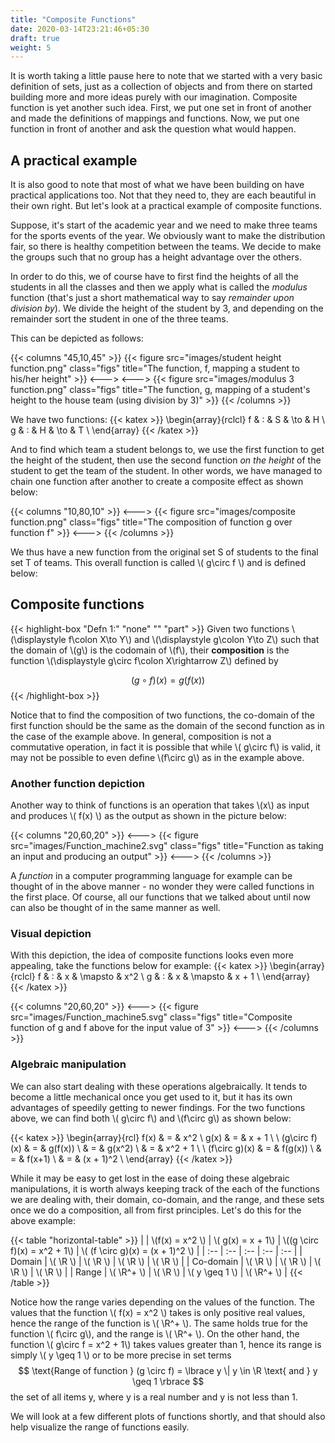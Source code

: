 ```yaml
---
title: "Composite Functions"
date: 2020-03-14T23:21:46+05:30
draft: true
weight: 5
---
```


It is worth taking a little pause here to note that we started with a very basic definition of sets, just as a collection of objects and from there on started building more and more ideas purely with our imagination. Composite function is yet another such idea. First, we put one set in front of another and made the definitions of mappings and functions. Now, we put one function in front of another and ask the question what would happen.

## A practical example

It is also good to note that most of what we have been building on have practical applications too. Not that they need to, they are each beautiful in their own right. But let's look at a practical example of composite functions.

Suppose, it's start of the academic year and we need to make three teams for the sports events of the year. We obviously want to make the distribution fair, so there is healthy competition between the teams. We decide to make the groups such that no group has a height advantage over the others.

In order to do this, we of course have to first find the heights of all the students in all the classes and then we apply what is called the *modulus* function (that's just a short mathematical way to say *remainder upon division by*). We divide the height of the student by 3, and depending on the remainder sort the student in one of the three teams.

This can be depicted as follows:

{{< columns "45,10,45" >}}
{{< figure src="images/student height function.png" class="figs" title="The function, f, mapping a student to his/her height" >}}
<--->
<--->
{{< figure src="images/modulus 3 function.png" class="figs" title="The function, g, mapping of a student's height to the house team (using division by 3)" >}}
{{< /columns >}}

We have two functions:
{{< katex >}}
\begin{array}{rclcl}
f & : & S & \to & H \\ 
g & : & H & \to & T \\ 
\end{array}
{{< /katex >}}

And to find which team a student belongs to, we use the first function to get the height of the student, then use the second function *on the height* of the student to get the team of the student. In other words, we have managed to chain one function after another to create a composite effect as shown below:

{{< columns "10,80,10" >}}
<--->
{{< figure src="images/composite function.png" class="figs" title="The composition of function g over function f" >}}
<--->
{{< /columns >}}

We thus have a new function from the original set S of students to the final set T of teams. This overall function is called \\( g\circ f \\) and is defined below:

## Composite functions
{{< highlight-box "Defn 1:" "none" "" "part" >}}
Given two functions \\(\displaystyle f\colon X\to Y\\) and \\(\displaystyle g\colon Y\to Z\\) such that the domain of \\(g\\) is the codomain of \\(f\\), their **composition** is the function \\(\displaystyle g\circ f\colon X\rightarrow Z\\) defined by

$$\displaystyle (g\circ f)(x)=g(f(x)) $$
{{< /highlight-box >}}

Notice that to find the composition of two functions, the co-domain of the first function should be the same as the domain of the second function as in the case of the example above. In general, composition is not a commutative operation, in fact it is possible that while \\( g\circ f\\) is valid, it may not be possible to even define \\(f\circ g\\) as in the example above.

### Another function depiction

Another way to think of functions is an operation that takes \\(x\\) as input and produces \\( f(x) \\) as the output as shown in the picture below:

{{< columns "20,60,20" >}}
<--->
{{< figure src="images/Function_machine2.svg" class="figs" title="Function as taking an input and producing an output" >}}
<--->
{{< /columns >}}

A *function* in a computer programming language for example can be thought of in the above manner - no wonder they were called functions in the first place. Of course, all our functions that we talked about until now can also be thought of in the same manner as well.

### Visual depiction

With this depiction, the idea of composite functions looks even more appealing, take the functions below for example:
{{< katex >}}
\begin{array}{rclcl}
f & : & x & \mapsto & x^2 \\ 
g & : & x & \mapsto & x + 1 \\ 
\end{array}
{{< /katex >}}

{{< columns "20,60,20" >}}
<--->
{{< figure src="images/Function_machine5.svg" class="figs" title="Composite function of g and f above for the input value of 3" >}}
<--->
{{< /columns >}}

### Algebraic manipulation

We can also start dealing with these operations algebraically. It tends to become a little mechanical once you get used to it, but it has its own advantages of speedily getting to newer findings. For the two functions above, we can find both \\( g\circ f\\) and \\(f\circ g\\) as shown below:

{{< katex >}}
\begin{array}{rcl}
f(x) & = & x^2 \\ 
g(x) & = & x + 1 \\ \\
(g\circ f)(x) & = & g(f(x)) \\
& = & g(x^2) \\ 
& = & x^2 + 1 \\ \\
(f\circ g)(x) & = & f(g(x)) \\
& = & f(x+1) \\ 
& = & (x + 1)^2 \\ 
\end{array}
{{< /katex >}}

While it may be easy to get lost in the ease of doing these algebraic manipulations, it is worth always keeping track of the each of the functions we are dealing with, their domain, co-domain, and the range, and these sets once we do a composition, all from first principles. Let's do this for the above example:

{{< table "horizontal-table" >}}
|  | \\(f(x) = x^2 \\)  | \\( g(x) = x + 1\\) | \\((g \circ f)(x) = x^2 + 1\\)  | \\( (f \circ g)(x) = (x + 1)^2 \\) |
| :-- | :-- | :-- | :-- | :-- |
| Domain |   \\( \R \\) | \\( \R \\)  | \\( \R \\) | \\( \R \\)  |
| Co-domain | \\( \R \\)   | \\( \R \\)   | \\( \R \\) | \\( \R \\)  |
| Range |  \\( \R^+ \\)  | \\( \R \\)   | \\( y \geq 1 \\) | \\( \R^+ \\)  |
{{< /table >}}

Notice how the range varies depending on the values of the function. The values that the function \\( f(x) = x^2 \\) takes is only positive real values, hence the range of the function is \\( \R^+ \\). The same holds true for the function \\( f\circ g\\), and the range is \\( \R^+ \\). On the other hand, the function \\( g\circ f = x^2 + 1\\) takes values greater than 1, hence its range is simply \\( y \geq 1 \\) or to be more precise in set terms $$ \text{Range of function } (g \circ f) = \lbrace y \| y \in \R \text{ and } y \geq 1 \rbrace $$ the set of all items y, where y is a real number and y is not less than 1.

We will look at a few different plots of functions shortly, and that should also help visualize the range of functions easily.
